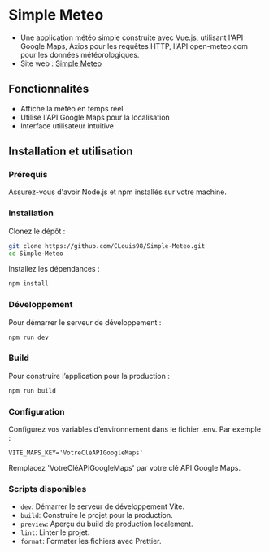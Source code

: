 # Simple Meteo

- Une application météo simple construite avec Vue.js, utilisant l'API Google Maps, Axios pour les requêtes HTTP, l'API open-meteo.com pour les données météorologiques.
- Site web : [Simple Meteo](https://simple-meteo.web.app/)

## Fonctionnalités

- Affiche la météo en temps réel
- Utilise l'API Google Maps pour la localisation
- Interface utilisateur intuitive

## Installation et utilisation

### Prérequis

Assurez-vous d'avoir Node.js et npm installés sur votre machine.

### Installation

Clonez le dépôt :

```bash
git clone https://github.com/CLouis98/Simple-Meteo.git
cd Simple-Meteo
```

Installez les dépendances :
```bash
npm install 
```

### Développement
Pour démarrer le serveur de développement :
```bash
npm run dev 
```

### Build
Pour construire l’application pour la production :
```bash
npm run build 
```

### Configuration
Configurez vos variables d’environnement dans le fichier .env. Par exemple :

```dotenv
VITE_MAPS_KEY='VotreCléAPIGoogleMaps'
```

Remplacez 'VotreCléAPIGoogleMaps' par votre clé API Google Maps.

### Scripts disponibles
- `dev`: Démarrer le serveur de développement Vite.
- `build`: Construire le projet pour la production.
- `preview`: Aperçu du build de production localement.
- `lint`: Linter le projet.
- `format`: Formater les fichiers avec Prettier.
